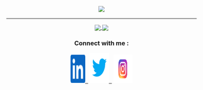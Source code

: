 <!-- HeaderImage -->
<p align="center">
  <img src="https://raw.githubusercontent.com/Nipun-Das/Nipun-Das/main/images/Header_Image.png" width="900"/>
</p>  
<hr>

</p>   
<p align="center">
<a href="https://github.com/nipun-das/github-readme-stats">
  <img align="center" src=https://github-readme-stats.vercel.app/api/top-langs?username=nipun-das&hide=html,scss,stylus,blade,jupyter%20notebook,python,css,shell,batchfile,dockerfile,typescript&theme=algolia&show_icons=true)](https://github.com/nipun-das />
</a>
<a href="https://github.com/nipun-das/github-readme-stats">
  <img align="center" src="https://github-readme-stats.vercel.app/api?username=nipun-das&theme=algolia&show_icons=true)](https://github.com/nipun-das" />
</a>

<!-- <p align="center""><img align="center" src="https://github-readme-streak-stats.herokuapp.com/?user=nipun-das&" alt="nipun-das" /></p> -->
</p>

                                                                                                                            
                                                                                                                              
                                                                                                                              
                                                                                                                              


<!-- Connect -->
### <h3 align="middle">Connect with me :</h3>
<p align="center">
 <a href="https://www.linkedin.com/in/nipun-das/"><img alt="GitHub" height="75" width="39" src="images/linkedinn.svg">&nbsp;&nbsp;</a>
 <a href="https://twitter.com/nipundas_10/"><img alt="Twitter" height="80" width="51" src="images/twi.svg">&nbsp;&nbsp;</a>
 <a href="https://www.instagram.com/nipun.das_/"><img alt="GitHub" height="75" width="51" src="images/insta.svg">
 



     
                      


